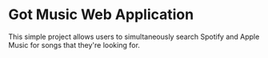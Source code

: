 # Got Music Web Application

This simple project allows users to simultaneously search Spotify and Apple Music for songs that they're looking for.
